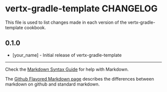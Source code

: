vertx-gradle-template CHANGELOG
===============================

This file is used to list changes made in each version of the vertx-gradle-template cookbook.

0.1.0
-----
- [your_name] - Initial release of vertx-gradle-template

- - -
Check the [Markdown Syntax Guide](http://daringfireball.net/projects/markdown/syntax) for help with Markdown.

The [Github Flavored Markdown page](http://github.github.com/github-flavored-markdown/) describes the differences between markdown on github and standard markdown.
